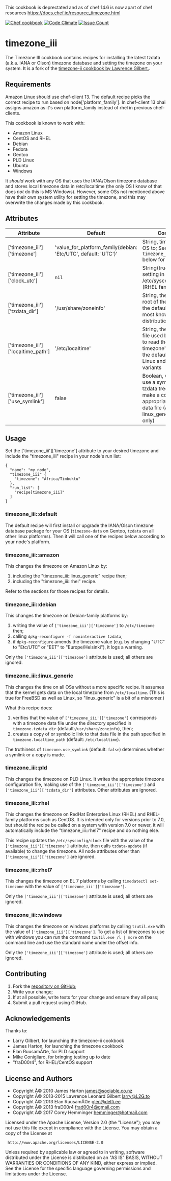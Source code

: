 This cookbook is deprectated and as of chef 14.6 is now apart of chef resources https://docs.chef.io/resource_timezone.html

[![Chef cookbook](https://img.shields.io/cookbook/v/timezone_iii.svg)]()
[![Code Climate](https://codeclimate.com/github/Stromweld/timezone_iii/badges/gpa.svg)](https://codeclimate.com/github/Stromweld/timezone_iii)
[![Issue Count](https://codeclimate.com/github/Stromweld/timezone_iii/badges/issue_count.svg)](https://codeclimate.com/github/Stromweld/timezone_iii)

# timezone_iii

The Timezone III cookbook contains recipes for installing the latest tzdata (a.k.a. IANA or Olson) timezone database and setting the timezone on your system.  It is a fork of the [timezone-ii cookbook by Lawrence Gilbert.](https://supermarket.chef.io/cookbooks/timezone-ii).

## Requirements

Amazon Linux should use chef-client 13. The default recipe picks the correct recipe to run based on node['platform_family']. In chef-client 13 ohai assigns amazon as it's own platform_family instead of rhel in previous chef-clients.

This cookbook is known to work with:

* Amazon Linux
* CentOS and RHEL
* Debian
* Fedora
* Gentoo
* PLD Linux
* Ubuntu
* Windows

It _should_ work with any OS that uses the IANA/Olson timezone database and stores local timezone data in /etc/localtime (the only OS I know of that does _not_ do this is MS Windows).  However, some OSs not mentioned above have their own system utility for setting the timezone, and this may overwrite the changes made by this cookbook.

## Attributes

| Attribute | Default | Comment |
| -------------  | -------------  | -------------  |
| ['timezone_iii']['timezone'] | 'value_for_platform_family(debian: 'Etc/UTC', default: 'UTC')' | String, timezone to set OS to; See `timezone_iii::windows` below for windows |
| ['timezone_iii']['clock_utc'] | `nil` | String(true,false), UTC setting in /etc/sysconfig/clock (RHEL family only) |
| ['timezone_iii']['tzdata_dir'] | '/usr/share/zoneinfo' | String, the path to the root of the tzdata files; the default value is for most known distributions of Linux |
| ['timezone_iii']['localtime_path'] | '/etc/localtime' | String, the path to the file used by the kernel to read the local timezone's settings; the default works for Linux and other *ix variants |
| ['timezone_iii']['use_symlink'] | false | Boolean, whether to use a symlink into the tzdata tree rather than make a copy of the appropriate timezone data file (amazon and linux_generic recipes only) |

## Usage

Set the ['timezone_iii']['timezone'] attribute to your desired timezone and include the "timezone_iii" recipe in your node's run list:

    {
      "name": "my_node",
      "timezone_iii" {
        "timezone": "Africa/Timbuktu"
      },
      "run_list": [
        "recipe[timezone_iii]"
      ]
    }

### timezone_iii::default

The default recipe will first install or upgrade the IANA/Olson timezone database package for your OS (`timezone-data` on Gentoo, `tzdata` on all other linux platforms). Then it will call one of the recipes below according to your node's platform.

### timezone_iii::amazon

This changes the timezone on Amazon Linux by:

1. including the "timezone_iii::linux_generic" recipe then;
2. including the "timezone_iii::rhel" recipe.

Refer to the sections for those recipes for details.

### timezone_iii::debian

This changes the timezone on Debian-family platforms by:

1. writing the value of `['timezone_iii']['timezone']` to `/etc/timezone` then;
2. calling `dpkg-reconfigure -f noninteractive tzdata`;
3. if `dpkg-reconfigure` amends the timezone value (e.g. by changing "UTC" to "Etc/UTC" or "EET" to "Europe/Helsinki"), it logs a warning.

Only the `['timezone_iii']['timezone']` attribute is used; all others are ignored.

### timezone_iii::linux_generic

This changes the time on all OSs without a more specific recipe. It assumes that the kernel gets data on the local timezone from `/etc/localtime`. (This is true for FreeBSD as well as Linux, so "linux_generic" is a bit of a misnomer.)

What this recipe does:

1. verifies that the value of `['timezone_iii']['timezone']` corresponds with a timezone data file under the directory specified in `timezone.tzdata_dir` (default:`/usr/share/zoneinfo`), then;
2. creates a copy of or symbolic link to that data file in the path specified in `timezone.localtime_path` (default: `/etc/localtime`).

The truthiness of `timezone.use_symlink` (default: `false`) determines whether a symlink or a copy is made.

### timezone_iii::pld

This changes the timezone on PLD Linux. It writes the appropriate timezone configuration file, making use of the `['timezone_iii']['timezone']` and `['timezone_iii']['tzdata_dir']` attributes. Other attributes are ignored.

### timezone_iii::rhel

This changes the timezone on RedHat Enterprise Linux (RHEL) and RHEL-family platforms such as CentOS.  It is intended only for versions prior to 7.0, but should the recipe be called on a system with version 7.0 or newer, it will automatically include the "timezone_iii::rhel7" recipe and do nothing else.

This recipe updates the `/etc/sysconfig/clock` file with the value of the `['timezone_iii']['timezone']` attribute, then calls `tzdata-update` (if available) to change the timezone. All node attributes other than `['timezone_iii']['timezone']` are ignored.

### timezone_iii::rhel7

This changes the timezone on EL 7 platforms by calling `timedatectl set-timezone` with the value of `['timezone_iii']['timezone']`.

Only the `['timezone_iii']['timezone']` attribute is used; all others are ignored.

### timezone_iii::windows

This changes the timezone on windows platforms by calling `tzutil.exe` with the value of `['timezone_iii']['timezone']`. To get a list of timezones to use with windows you can run the command `tzutil.exe /l | more` on the command line and use the standard name under the offset info.

Only the `['timezone_iii']['timezone']` attribute is used; all others are ignored.

## Contributing

1. Fork the [repository on GitHub](https://github.com/Stromweld/timezone_iii);
2. Write your change;
3. If at all possible, write tests for your change and ensure they all pass;
4. Submit a pull request using GitHub.

## Acknowledgements

Thanks to:

* Larry Gilbert, for launching the timezone-ii cookbook
* James Harton, for launching the timezone cookbook
* Elan RuusamÃ¤e, for PLD support
* Mike Conigliaro, for bringing testing up to date
* "fraD00r4", for RHEL/CentOS support

## License and Authors

* Copyright Â© 2010 James Harton <james@sociable.co.nz>
* Copyright Â© 2013-2015 Lawrence Leonard Gilbert <larry@L2G.to>
* Copyright Â© 2013 Elan RuusamÃ¤e <glen@delfi.ee>
* Copyright Â© 2013 fraD00r4 <frad00r4@gmail.com>
* Copyright Â© 2017 Corey Hemminger <hemminger@hotmail.com>

Licensed under the Apache License, Version 2.0 (the "License"); you may not use
this file except in compliance with the License.  You may obtain a copy of the
License at

     http://www.apache.org/licenses/LICENSE-2.0

Unless required by applicable law or agreed to in writing, software distributed
under the License is distributed on an "AS IS" BASIS, WITHOUT WARRANTIES OR
CONDITIONS OF ANY KIND, either express or implied.  See the License for the
specific language governing permissions and limitations under the License.
